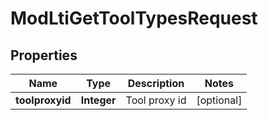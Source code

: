 

# ModLtiGetToolTypesRequest


## Properties

| Name | Type | Description | Notes |
|------------ | ------------- | ------------- | -------------|
|**toolproxyid** | **Integer** | Tool proxy id |  [optional] |



